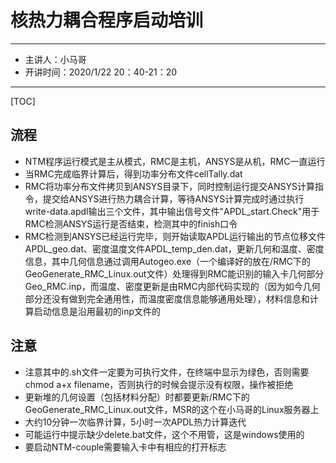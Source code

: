 # 核热力耦合程序启动培训
---
- 主讲人：小马哥
- 开讲时间：2020/1/22 20：40-21：20
---
[TOC]

## 流程
* NTM程序运行模式是主从模式，RMC是主机，ANSYS是从机，RMC一直运行
* 当RMC完成临界计算后，得到功率分布文件cellTally.dat
* RMC将功率分布文件拷贝到ANSYS目录下，同时控制运行提交ANSYS计算指令，提交给ANSYS进行热力耦合计算，等待ANSYS计算完成时通过执行write-data.apdl输出三个文件，其中输出信号文件"APDL_start.Check"用于RMC检测ANSYS运行是否结束，检测其中的finish口令
* RMC检测到ANSYS已经运行完毕，则开始读取APDL运行输出的节点位移文件APDL_geo.dat、密度温度文件APDL_temp_den.dat，更新几何和温度、密度信息，其中几何信息通过调用Autogeo.exe（一个编译好的放在/RMC下的GeoGenerate_RMC_Linux.out文件）处理得到RMC能识别的输入卡几何部分Geo_RMC.inp，而温度、密度更新是由RMC内部代码实现的（因为如今几何部分还没有做到完全通用性，而温度密度信息能够通用处理），材料信息和计算启动信息是沿用最初的inp文件的

## 注意
* 注意其中的.sh文件一定要为可执行文件，在终端中显示为绿色，否则需要chmod a+x filename，否则执行的时候会提示没有权限，操作被拒绝
* 更新堆的几何设置（包括材料分配）时都要更新/RMC下的GeoGenerate_RMC_Linux.out文件，MSR的这个在小马哥的Linux服务器上
* 大约10分钟一次临界计算，5小时一次APDL热力计算迭代
* 可能运行中提示缺少delete.bat文件，这个不用管，这是windows使用的
* 要启动NTM-couple需要输入卡中有相应的打开标志
